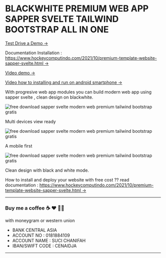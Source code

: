 # BLACKWHITE PREMIUM WEB APP SAPPER SVELTE TAILWIND BOOTSTRAP ALL IN ONE

[Test Drive a Demo →](https://blackwhite.pages.dev/)

Documentation Installation :
[https://www.hockeycomputindo.com/2021/10/premium-template-website-sapper-svelte.html →](https://www.hockeycomputindo.com/2021/10/premium-template-website-sapper-svelte.html)

[Video demo →](https://youtu.be/vtSINWl5pho)

[Video how to installing and run on android smartphone →](https://youtu.be/VyQ4nf8V-mw)

With progresive web app modules you can build modern web app using sapper svelte , clean design on blackwhite.

![free download sapper svelte modern web premium tailwind bootstrap gratis](https://1.bp.blogspot.com/-aRgJpp6NgKc/YXZslQe_wmI/AAAAAAAARfg/asEGmaCHsn8u2VGC-Gc9tBuemrTlp4W0gCLcBGAsYHQ/s1024/free%2Bsource%2Bcode%2Bwebsite%2Btemplate%2Bthemes%2Bsapper%2Bsvelte%2Bgratis%2B%25281%2529.jpg)

Multi devices view ready

![free download sapper svelte modern web premium tailwind bootstrap gratis](https://1.bp.blogspot.com/-pLZFor1lmTI/YXZsnUKUyYI/AAAAAAAARf0/smX_m10amVog2iJH7FR-XbeMqBkNEr2OwCLcBGAsYHQ/s1024/free%2Bsource%2Bcode%2Bwebsite%2Btemplate%2Bthemes%2Bsapper%2Bsvelte%2Bgratis%2B%25282%2529.jpg)

A mobile first 

![free download sapper svelte modern web premium tailwind bootstrap gratis](https://1.bp.blogspot.com/-tL8HLFK6jAQ/YXZsn0c_x3I/AAAAAAAARf8/8l4lPDLw7tQoNfjPorhMAumPniyiiAVoACLcBGAsYHQ/s1024/free%2Bsource%2Bcode%2Bwebsite%2Btemplate%2Bthemes%2Bsapper%2Bsvelte%2Bgratis%2B%25283%2529.jpg)

Clean design with black and white mode.

How to install and deploy your website with free cost ?? read documentation :
[https://www.hockeycomputindo.com/2021/10/premium-template-website-sapper-svelte.html →](https://www.hockeycomputindo.com/2021/10/premium-template-website-sapper-svelte.html)


--------------------------------------------------------------------------------------------------------------------

### Buy me a coffee ☕️ ❤️  ✌🏻

with moneygram or western union

+ BANK CENTRAL ASIA
+ ACCOUNT NO : 0181884109
+ ACCOUNT NAME : SUCI CHANIFAH
+ IBAN/SWIFT CODE : CENAIDJA

--------------------------------------------------------------------------------------------------------------------

